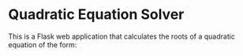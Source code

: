 # Quadratic Equation Solver

This is a Flask web application that calculates the roots of a quadratic equation of the form:

